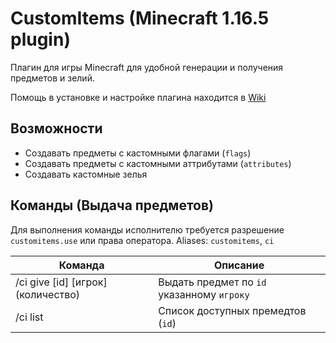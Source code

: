 # CustomItems (Minecraft 1.16.5 plugin)
Плагин для игры Minecraft для удобной генерации и получения предметов и зелий.

Помощь в установке и настройке плагина находится в [Wiki]

## Возможности
- Создавать предметы с кастомными флагами (`flags`)
- Создавать предметы с кастомными аттрибутами (`attributes`)
- Создавать кастомные зелья

## Команды (Выдача предметов)

Для выполнения команды исполнителю требуется разрешение `customitems.use` или права оператора.
Aliases: `customitems`, `ci`

| Команда | Описание |
| ------ | ------ |
| /ci give [id] [игрок] (количество) | Выдать предмет по `id` указанному `игроку` |
| /ci list | Список доступных премедтов (`id`) |

 [Wiki]: <https://github.com/osk115/custom-items/wiki>

